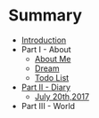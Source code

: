 # Summary

* [Introduction](README.md)
* Part I - About
  * [About Me](about-me.md)
  * [Dream](dream.md)
  * [Todo List](todo-list.md)
* [Part II - Diary](part-ii-diary.md)
  * [July 20th,2017](july-20th2017.md)
* Part III - World


